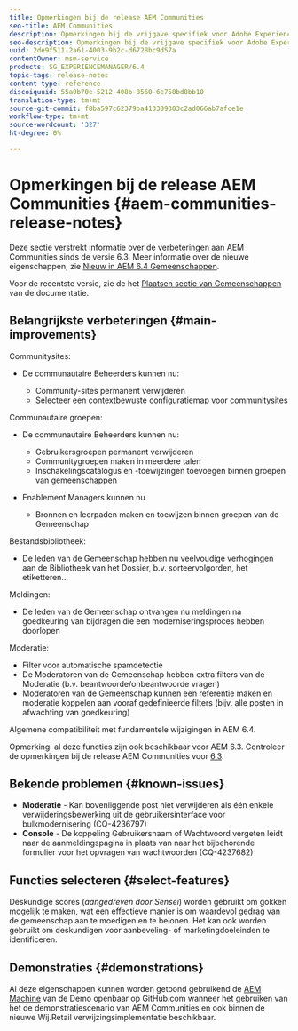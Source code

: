 ```yaml
---
title: Opmerkingen bij de release AEM Communities
seo-title: AEM Communities
description: Opmerkingen bij de vrijgave specifiek voor Adobe Experience Manager 6.4 Gemeenschappen.
seo-description: Opmerkingen bij de vrijgave specifiek voor Adobe Experience Manager 6.4 Gemeenschappen.
uuid: 2de9f511-2a61-4003-9b2c-d6728bc9d57a
contentOwner: msm-service
products: SG_EXPERIENCEMANAGER/6.4
topic-tags: release-notes
content-type: reference
discoiquuid: 55a0b70e-5212-408b-8560-6e758bd8bb10
translation-type: tm+mt
source-git-commit: f8ba597c62379ba413309303c2ad066ab7afce1e
workflow-type: tm+mt
source-wordcount: '327'
ht-degree: 0%

---
```



# Opmerkingen bij de release AEM Communities {#aem-communities-release-notes}

Deze sectie verstrekt informatie over de verbeteringen aan AEM Communities sinds de versie 6.3. Meer informatie over de nieuwe eigenschappen, zie [Nieuw in AEM 6.4 Gemeenschappen](/help/communities/whats-new-aem-communities.md).

Voor de recentste versie, zie de het [Plaatsen sectie van Gemeenschappen](/help/communities/deploy-communities.md#latest-releases) van de documentatie.

## Belangrijkste verbeteringen {#main-improvements}

Communitysites:

* De communautaire Beheerders kunnen nu:

   * Community-sites permanent verwijderen
   * Selecteer een contextbewuste configuratiemap voor communitysites

Communautaire groepen:

* De communautaire Beheerders kunnen nu:

   * Gebruikersgroepen permanent verwijderen
   * Communitygroepen maken in meerdere talen
   * Inschakelingscatalogus en -toewijzingen toevoegen binnen groepen van gemeenschappen

* Enablement Managers kunnen nu

   * Bronnen en leerpaden maken en toewijzen binnen groepen van de Gemeenschap

Bestandsbibliotheek:

* De leden van de Gemeenschap hebben nu veelvoudige verhogingen aan de Bibliotheek van het Dossier, b.v. sorteervolgorden, het etiketteren...

Meldingen:

* De leden van de Gemeenschap ontvangen nu meldingen na goedkeuring van bijdragen die een moderniseringsproces hebben doorlopen

Moderatie:

* Filter voor automatische spamdetectie
* De Moderatoren van de Gemeenschap hebben extra filters van de Moderatie (b.v. beantwoorde/onbeantwoorde vragen)
* Moderatoren van de Gemeenschap kunnen een referentie maken en moderatie koppelen aan vooraf gedefinieerde filters (bijv. alle posten in afwachting van goedkeuring)

Algemene compatibiliteit met fundamentele wijzigingen in AEM 6.4.

Opmerking: al deze functies zijn ook beschikbaar voor AEM 6.3. Controleer de opmerkingen bij de release AEM Communities voor [6.3](https://helpx.adobe.com/experience-manager/6-3/release-notes.html).

## Bekende problemen {#known-issues}

* **Moderatie** - Kan bovenliggende post niet verwijderen als één enkele verwijderingsbewerking uit de gebruikersinterface voor bulkmodernisering (CQ-4236797)
* **Console** - De koppeling Gebruikersnaam of Wachtwoord vergeten leidt naar de aanmeldingspagina in plaats van naar het bijbehorende formulier voor het opvragen van wachtwoorden (CQ-4237682)

## Functies selecteren {#select-features}

Deskundige scores (*aangedreven door Sensei*) worden gebruikt om gokken mogelijk te maken, wat een effectieve manier is om waardevol gedrag van de gemeenschap aan te moedigen en te belonen. Het kan ook worden gebruikt om deskundigen voor aanbeveling- of marketingdoeleinden te identificeren.

## Demonstraties {#demonstrations}

Al deze eigenschappen kunnen worden getoond gebruikend de [AEM Machine](https://github.com/Adobe-Marketing-Cloud/aem-demo-machine/wiki) van de Demo openbaar op GitHub.com wanneer het gebruiken van het de demonstratiescenario van AEM Communities en ook binnen de nieuwe Wij.Retail verwijzingsimplementatie beschikbaar.
